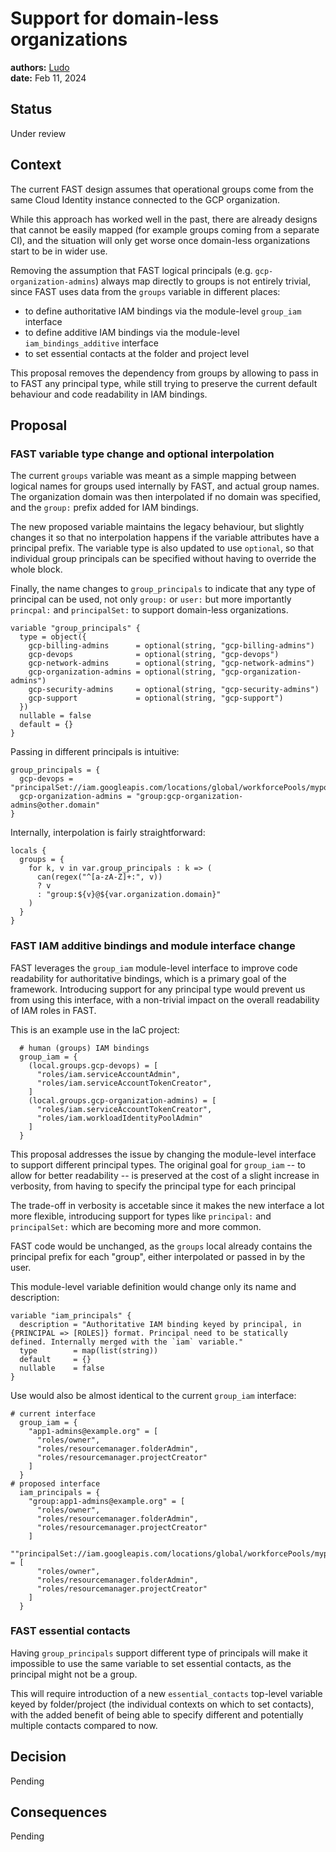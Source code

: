 # Support for domain-less organizations

**authors:** [Ludo](https://github.com/ludoo) \
**date:** Feb 11, 2024

## Status

Under review

## Context

The current FAST design assumes that operational groups come from the same Cloud Identity instance connected to the GCP organization.

While this approach has worked well in the past, there are already designs that cannot be easily mapped (for example groups coming from a separate CI), and the situation will only get worse once domain-less organizations start to be in wider use.

Removing the assumption that FAST logical principals (e.g. `gcp-organization-admins`) always map directly to groups is not entirely trivial, since FAST uses data from the `groups` variable in different places:

- to define authoritative IAM bindings via the module-level `group_iam` interface
- to define additive IAM bindings via the module-level `iam_bindings_additive` interface
- to set essential contacts at the folder and project level

This proposal removes the dependency from groups by allowing to pass in to FAST any principal type, while still trying to preserve the current default behaviour and code readability in IAM bindings.

## Proposal

### FAST variable type change and optional interpolation

The current `groups` variable was meant as a simple mapping between logical names for groups used internally by FAST, and actual group names. The organization domain was then interpolated if no domain was specified, and the `group:` prefix added for IAM bindings.

The new proposed variable maintains the legacy behaviour, but slightly changes it so that no interpolation happens if the variable attributes have a principal prefix. The variable type is also updated to use `optional`, so that individual group principals can be specified without having to override the whole block.

Finally, the name changes to `group_principals` to indicate that any type of principal can be used, not only `group:` or `user:` but more importantly `princpal:` and `principalSet:` to support domain-less organizations.

```hcl
variable "group_principals" {
  type = object({
    gcp-billing-admins      = optional(string, "gcp-billing-admins")
    gcp-devops              = optional(string, "gcp-devops")
    gcp-network-admins      = optional(string, "gcp-network-admins")
    gcp-organization-admins = optional(string, "gcp-organization-admins")
    gcp-security-admins     = optional(string, "gcp-security-admins")
    gcp-support             = optional(string, "gcp-support")
  })
  nullable = false
  default = {}
}
```

Passing in different principals is intuitive:

```hcl
group_principals = {
  gcp-devops = "principalSet://iam.googleapis.com/locations/global/workforcePools/mypool/group/abc123"
  gcp-organization-admins = "group:gcp-organization-admins@other.domain"
}
```

Internally, interpolation is fairly straightforward:

```hcl
locals {
  groups = {
    for k, v in var.group_principals : k => (
      can(regex("^[a-zA-Z]+:", v))
      ? v
      : "group:${v}@${var.organization.domain}"
    )
  }
}
```

### FAST IAM additive bindings and module interface change

FAST leverages the `group_iam` module-level interface to improve code readability for authoritative bindings, which is a primary goal of the framework. Introducing support for any principal type would prevent us from using this interface, with a non-trivial impact on the overall readability of IAM roles in FAST.

This is an example use in the IaC project:

```hcl
  # human (groups) IAM bindings
  group_iam = {
    (local.groups.gcp-devops) = [
      "roles/iam.serviceAccountAdmin",
      "roles/iam.serviceAccountTokenCreator",
    ]
    (local.groups.gcp-organization-admins) = [
      "roles/iam.serviceAccountTokenCreator",
      "roles/iam.workloadIdentityPoolAdmin"
    ]
  }
```

This proposal addresses the issue by changing the module-level interface to support different principal types. The original goal for `group_iam` -- to allow for better readability -- is preserved at the cost of a slight increase in verbosity, from having to specify the principal type for each principal

The trade-off in verbosity is accetable since it makes the new interface a lot more flexible, introducing support for types like `principal:` and `principalSet:` which are becoming more and more common.

FAST code would be unchanged, as the `groups` local already contains the principal prefix for each "group", either interpolated or passed in by the user.

This module-level variable definition would change only its name and description:

```hcl
variable "iam_principals" {
  description = "Authoritative IAM binding keyed by principal, in {PRINCIPAL => [ROLES]} format. Principal need to be statically defined. Internally merged with the `iam` variable."
  type        = map(list(string))
  default     = {}
  nullable    = false
}
```

Use would also be almost identical to the current `group_iam` interface:

```hcl
# current interface
  group_iam = {
    "app1-admins@example.org" = [
      "roles/owner",
      "roles/resourcemanager.folderAdmin",
      "roles/resourcemanager.projectCreator"
    ]
  }
# proposed interface
  iam_principals = {
    "group:app1-admins@example.org" = [
      "roles/owner",
      "roles/resourcemanager.folderAdmin",
      "roles/resourcemanager.projectCreator"
    ]
    ""principalSet://iam.googleapis.com/locations/global/workforcePools/mypool/group/abc123": = [
      "roles/owner",
      "roles/resourcemanager.folderAdmin",
      "roles/resourcemanager.projectCreator"
    ]
  }
```

### FAST essential contacts

Having `group_principals` support different type of principals will make it impossible to use the same variable to set essential contacts, as the principal might not be a group.

This will require introduction of a new `essential_contacts` top-level variable keyed by folder/project (the individual contexts on which to set contacts), with the added benefit of being able to specify different and potentially multiple contacts compared to now.

## Decision

Pending

## Consequences

Pending
